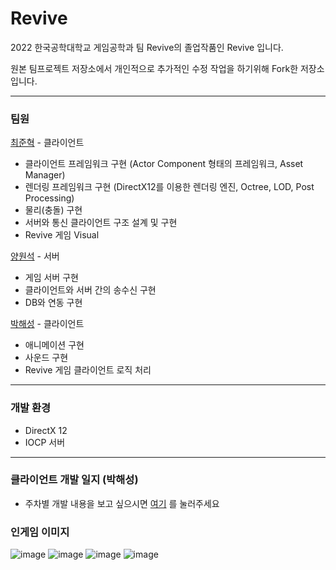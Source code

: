 # Revive
2022 한국공학대학교 게임공학과 팀 Revive의 졸업작품인 Revive 입니다.

원본 팀프로젝트 저장소에서 개인적으로 추가적인 수정 작업을 하기위해 Fork한 저장소입니다.

***

### 팀원
[최준혁](https://github.com/Mari-Jun) - 클라이언트
* 클라이언트 프레임워크 구현 (Actor Component 형태의 프레임워크, Asset Manager)
* 렌더링 프레임워크 구현 (DirectX12를 이용한 렌더링 엔진, Octree, LOD, Post Processing)
* 물리(충돌) 구현
* 서버와 통신 클라이언트 구조 설계 및 구현
* Revive 게임 Visual

[양원석](https://github.com/undugy) - 서버
* 게임 서버 구현
* 클라이언트와 서버 간의 송수신 구현
* DB와 연동 구현

[박해성](https://github.com/gws1017) - 클라이언트
* 애니메이션 구현
* 사운드 구현
* Revive 게임 클라이언트 로직 처리

***

### 개발 환경
* DirectX 12
* IOCP 서버

***
### 클라이언트 개발 일지 (박해성)
* 주차별 개발 내용을 보고 싶으시면 [여기](https://github.com/gws1017/Revive/wiki) 를 눌러주세요

### 인게임 이미지
![image](https://user-images.githubusercontent.com/34498116/183625957-f3d069c6-801e-4d65-beab-49cb1667e24e.png)
![image](https://user-images.githubusercontent.com/34498116/183626309-07417aec-d9a9-4cce-9a78-0d89e0887e7b.png)
![image](https://user-images.githubusercontent.com/34498116/183626383-3d23870b-b411-4941-81e1-10ad6291309b.png)
![image](https://user-images.githubusercontent.com/34498116/183626435-1798358a-f61c-49a9-85da-5d36bbf12d1a.png)




